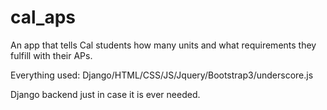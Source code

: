 cal_aps
=======

An app that tells Cal students how many units and what requirements they fulfill with their APs.

Everything used: Django/HTML/CSS/JS/Jquery/Bootstrap3/underscore.js

Django backend just in case it is ever needed.
